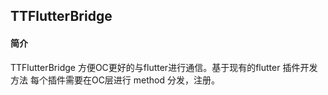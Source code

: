 ## TTFlutterBridge

#### 简介

TTFlutterBridge 方便OC更好的与flutter进行通信。基于现有的flutter 插件开发方法
每个插件需要在OC层进行 method 分发，注册。